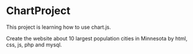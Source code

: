 # ChartProject
This project is learning how to use chart.js. 

Create the website about 10 largest population cities in Minnesota by html, css, js, php and mysql.



